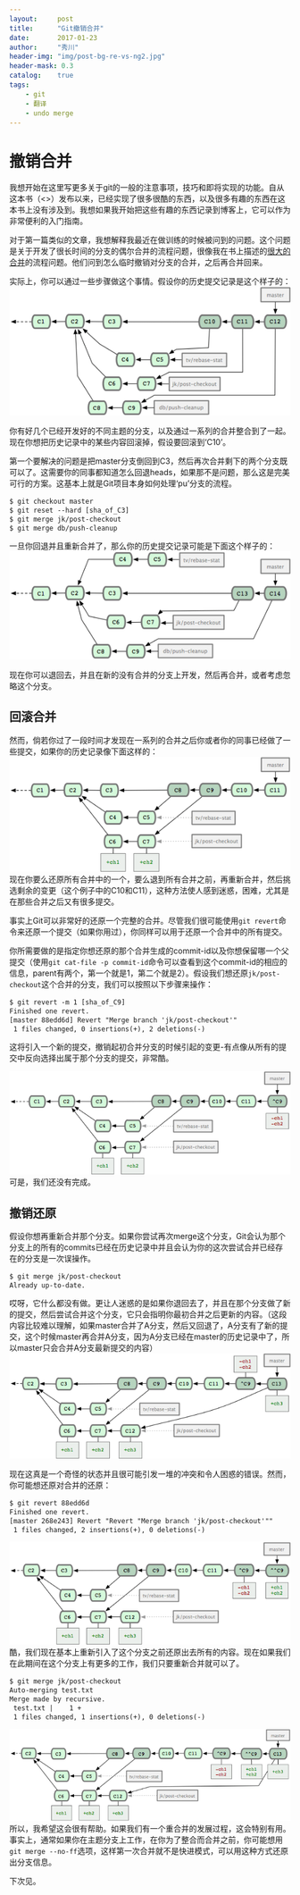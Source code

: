 ```yaml
---
layout:     post
title:      "Git撤销合并"
date:       2017-01-23
author:     "秀川"
header-img: "img/post-bg-re-vs-ng2.jpg"
header-mask: 0.3
catalog:    true
tags:
    - git
    - 翻译
    - undo merge
---
```


# 撤销合并

我想开始在这里写更多关于git的一般的注意事项，技巧和即将实现的功能。自从这本书（<<Pro Git>>）发布以来，已经实现了很多很酷的东西，以及很多有趣的东西在这本书上没有涉及到。我想如果我开始把这些有趣的东西记录到博客上，它可以作为非常便利的入门指南。

对于第一篇类似的文章，我想解释我最近在做训练的时候被问到的问题。这个问题是关于开发了很长时间的分支的偶尔合并的流程问题，很像我在书上描述的[很大的合并](https://progit.org/book/ch5-3.html#largemerging_workflows)的流程问题。他们问到怎么临时撤销对分支的合并，之后再合并回来。

实际上，你可以通过一些步骤做这个事情。假设你的历史提交记录是这个样子的：
![图1](img/in-post/1701/image1.png)

你有好几个已经开发好的不同主题的分支，以及通过一系列的合并整合到了一起。现在你想把历史记录中的某些内容回滚掉，假设要回滚到‘C10’。

第一个要解决的问题是把master分支倒回到C3，然后再次合并剩下的两个分支既可以了。这需要你的同事都知道怎么回退heads，如果那不是问题，那么这是完美可行的方案。这基本上就是Git项目本身如何处理‘pu’分支的流程。

```
$ git checkout master
$ git reset --hard [sha_of_C3]
$ git merge jk/post-checkout
$ git merge db/push-cleanup

```

一旦你回退并且重新合并了，那么你的历史提交记录可能是下面这个样子的：
![图2](img/in-post/1701/unmerge2.png)

现在你可以退回去，并且在新的没有合并的分支上开发，然后再合并，或者考虑忽略这个分支。

## 回滚合并

然而，倘若你过了一段时间才发现在一系列的合并之后你或者你的同事已经做了一些提交，如果你的历史记录像下面这样的：
![图3](img/in-post/1701/unmerge3.png)
现在你要么还原所有合并中的一个，要么退到所有合并之前，再重新合并，然后挑选剩余的变更（这个例子中的C10和C11），这种方法使人感到迷惑，困难，尤其是在那些合并之后又有很多提交。

事实上Git可以非常好的还原一个完整的合并。尽管我们很可能使用`git revert`命令来还原一个提交（如果你用过），你同样可以用于还原一个合并中的所有提交。

你所需要做的是指定你想还原的那个合并生成的commit-id以及你想保留哪一个父提交（使用`git cat-file -p commit-id`命令可以查看到这个commit-id的相应的信息，parent有两个，第一个就是1，第二个就是2）。假设我们想还原`jk/post-checkout`这个合并的分支，我们可以按照以下步骤来操作：

```
$ git revert -m 1 [sha_of_C9]
Finished one revert.
[master 88edd6d] Revert "Merge branch 'jk/post-checkout'"
 1 files changed, 0 insertions(+), 2 deletions(-)
```
这将引入一个新的提交，撤销起初合并分支的时候引起的变更-有点像从所有的提交中反向选择出属于那个分支的提交，非常酷。

![图4](img/in-post/1701/unmerge4.png)
可是，我们还没有完成。

## 撤销还原
假设你想再重新合并那个分支。如果你尝试再次merge这个分支，Git会认为那个分支上的所有的commits已经在历史记录中并且会认为你的这次尝试合并已经存在的分支是一次误操作。

```
$ git merge jk/post-checkout
Already up-to-date.
```

哎呀，它什么都没有做。更让人迷惑的是如果你退回去了，并且在那个分支做了新的提交，然后尝试合并这个分支，它只会指明你最初合并之后更新的内容。（这段内容比较难以理解，如果master合并了A分支，然后又回退了，A分支有了新的提交，这个时候master再合并A分支，因为A分支已经在master的历史记录中了，所以master只会合并A分支最新提交的内容）
![图5](img/in-post/1701/unmerge5.png)

现在这真是一个奇怪的状态并且很可能引发一堆的冲突和令人困惑的错误。然而，你可能想还原对合并的还原：

```
$ git revert 88edd6d
Finished one revert.
[master 268e243] Revert "Revert "Merge branch 'jk/post-checkout'""
 1 files changed, 2 insertions(+), 0 deletions(-)
```

![图6](img/in-post/1701/unmerge6.png)
酷，我们现在基本上重新引入了这个分支之前还原出去所有的内容。现在如果我们在此期间在这个分支上有更多的工作，我们只要重新合并就可以了。

```
$ git merge jk/post-checkout
Auto-merging test.txt
Merge made by recursive.
 test.txt |    1 +
 1 files changed, 1 insertions(+), 0 deletions(-)
```
![图7](img/in-post/1701/unmerge7.png)
所以，我希望这会很有帮助。如果我们有一个重合并的发展过程，这会特别有用。事实上，通常如果你在主题分支上工作，在你为了整合而合并之前，你可能想用`git merge --no-ff`选项，这样第一次合并就不是快进模式，可以用这种方式还原出分支信息。

下次见。

